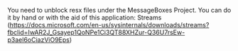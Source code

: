 You need to unblock resx files under the MessageBoxes Project.
You can do it by hand or with the aid of this application: Streams (https://docs.microsoft.com/en-us/sysinternals/downloads/streams?fbclid=IwAR2J_Gsayep1QoNPe1Ci3QT88XHZur-Q36U7rsEw-p3ael6oCiazViO9Eps)
